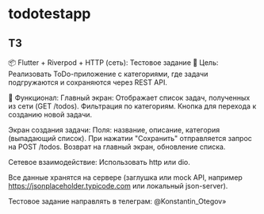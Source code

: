 # todotestapp

## ТЗ

📦 Flutter + Riverpod + HTTP (сеть): Тестовое задание
🧠 Цель:
Реализовать ToDo-приложение с категориями, где задачи подгружаются и сохраняются через REST API.

📱 Функционал:
Главный экран:
Отображает список задач, полученных из сети (GET /todos).
Фильтрация по категориям.
Кнопка для перехода к созданию новой задачи.

Экран создания задачи:
Поля: название, описание, категория (выпадающий список).
При нажатии "Сохранить" отправляется запрос на POST /todos.
Возврат на главный экран, обновление списка.

Сетевое взаимодействие:
Использовать http или dio.

Все данные хранятся на сервере (заглушка или mock API, например https://jsonplaceholder.typicode.com или локальный json-server).

Тестовое задание направлять в телеграм: @Konstantin_Otegov»